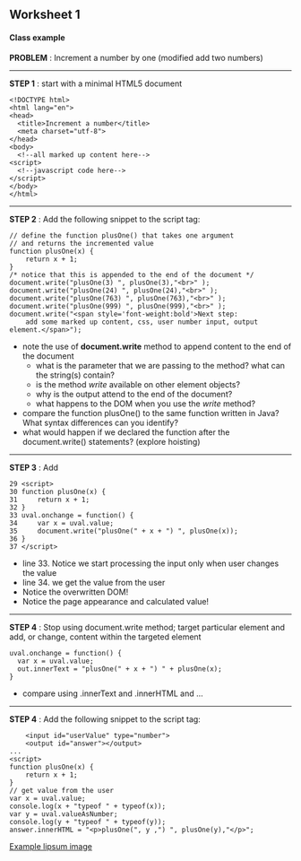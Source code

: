 ## Worksheet 1
 
#### Class example

**PROBLEM**
: Increment a number by one (modified add two numbers)

---
**STEP 1**
: start with a minimal HTML5 document

~~~ 
<!DOCTYPE html>
<html lang="en">
<head>
  <title>Increment a number</title>
  <meta charset="utf-8">
</head>
<body>
  <!--all marked up content here-->
<script>
  <!--javascript code here-->
</script>	
</body>
</html>
~~~

---
**STEP 2**
: Add the following snippet to the script tag:

~~~
// define the function plusOne() that takes one argument
// and returns the incremented value
function plusOne(x) {
    return x + 1;
}
/* notice that this is appended to the end of the document */
document.write("plusOne(3) ", plusOne(3),"<br>" );
document.write("plusOne(24) ", plusOne(24),"<br>" );
document.write("plusOne(763) ", plusOne(763),"<br>" );
document.write("plusOne(999) ", plusOne(999),"<br>" );
document.write("<span style='font-weight:bold'>Next step: 
    add some marked up content, css, user number input, output element.</span>");
~~~
 * note the use of **document.write** method to append content to the end of the document
    * what is the parameter that we are passing to the method? what can the string(s) contain?
    * is the method *write* available on other element objects?
    * why is the output attend to the end of the document?
    * what happens to the DOM when you use the *write* method?
* compare the function plusOne() to the same function written in Java? What syntax differences can you identify?
* what would happen if we declared the function after the document.write() statements? (explore hoisting)



---
**STEP 3**
: Add 

~~~
29 <script>
30 function plusOne(x) {
31     return x + 1;
32 }
33 uval.onchange = function() {
34     var x = uval.value;
35     document.write("plusOne(" + x + ") ", plusOne(x));
36 }
37 </script>
~~~
* line 33. Notice we start processing the input only when user changes the value
* line 34. we get the value from the user
* Notice the overwritten DOM!
* Notice the page appearance and calculated value!


---
**STEP 4**
: Stop using document.write method; target particular element and add, or change, content within the targeted element 

~~~
uval.onchange = function() {
  var x = uval.value;
  out.innerText = "plusOne(" + x + ") " + plusOne(x);
}
~~~

* compare using .innerText and .innerHTML and ...

---
**STEP 4**
: Add the following snippet to the script tag:

~~~
    <input id="userValue" type="number">
    <output id="answer"></output>
...
<script>
function plusOne(x) {
	return x + 1;
}
// get value from the user
var x = uval.value;
console.log(x + "typeof " + typeof(x));
var y = uval.valueAsNumber;
console.log(y + "typeof " + typeof(y));
answer.innerHTML = "<p>plusOne(", y ,") ", plusOne(y),"</p>";   
~~~

[Example lipsum image](increment_013_code.jpg)
 
